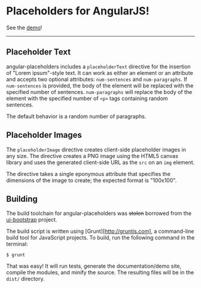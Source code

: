 # Placeholders for AngularJS!

See the [demo](http://joshdmiller.github.com/angular-placeholders)!

---

## Placeholder Text

angular-placeholders includes a `placeholderText` directive for the insertion of
"Lorem ipsum"-style text. It can work as either an element or an attribute and
accepts two optional attributes: `num-sentences` and `num-paragraphs`. If
`num-sentences` is provided, the body of the element will be replaced with the
specified number of sentences. `num-paragraphs` will replace the body of the
element with the specified number of `<p>` tags containing random sentences. 

The default behavior is a random number of paragraphs.

## Placeholder Images

The `placeholderImage` directive creates client-side placeholder images in any
size. The directive creates a PNG image using the HTML5 canvas library and
uses the generated client-side URL as the `src` on an `img` element.

The directive takes a single eponymous attribute that specifies the dimensions
of the image to create; the expected format is "100x100".

## Building

The build toolchain for angular-placeholders was ~~stolen~~ borrowed from the
[ui-bootstrap](http://github.com/angular-ui/bootstrap) project.

The build script is written using [Grunt][http://gruntjs.com], a command-line
build tool for JavaScript projects. To build, run the following command in the
terminal:

    $ grunt

That was easy! It will run tests, generate the documentation/demo site, compile
the modules, and minify the source. The resulting files will be in the `dist/`
directory.


